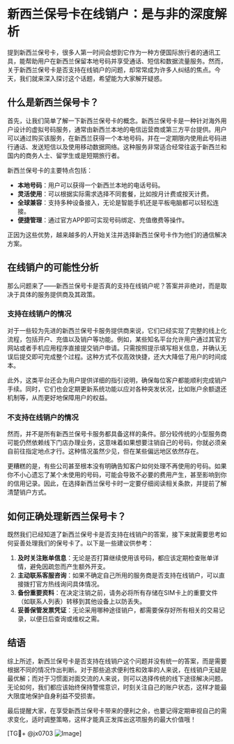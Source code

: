 # 新西兰保号卡在线销户：是与非的深度解析

提到新西兰保号卡，很多人第一时间会想到它作为一种方便国际旅行者的通讯工具，能帮助用户在新西兰保留本地号码并享受通话、短信和数据流量服务。然而，关于新西兰保号卡是否支持在线销户的问题，却常常成为许多人纠结的焦点。今天，我们就来深入探讨这个话题，希望能为大家解开疑惑。

## 什么是新西兰保号卡？

首先，让我们简单了解一下新西兰保号卡的概念。新西兰保号卡是一种针对海外用户设计的虚拟号码服务，通常由新西兰本地的电信运营商或第三方平台提供。用户可以通过购买该服务，在新西兰获得一个本地号码，并在一定期限内使用此号码进行通话、发送短信以及使用移动数据网络。这种服务非常适合经常往返于新西兰和国内的商务人士、留学生或是短期旅行者。

新西兰保号卡的主要特点包括：

- **本地号码**：用户可以获得一个新西兰本地的电话号码。
- **灵活使用**：可以根据实际需求选择不同套餐，比如按月计费或按天计费。
- **全球兼容**：支持多种设备接入，无论是智能手机还是平板电脑都可以轻松连接。
- **便捷管理**：通过官方APP即可实现号码绑定、充值缴费等操作。

正因为这些优势，越来越多的人开始关注并选择新西兰保号卡作为他们的通信解决方案。

## 在线销户的可能性分析

那么问题来了——新西兰保号卡是否真的支持在线销户呢？答案并非绝对，而是取决于具体的服务提供商及其政策。

### 支持在线销户的情况

对于一些较为先进的新西兰保号卡服务提供商来说，它们已经实现了完整的线上化流程，包括开户、充值以及销户等功能。例如，某些知名平台允许用户通过其官方网站或者手机应用程序直接提交销户申请。只需按照提示填写相关信息，并确认无误后提交即可完成整个过程。这种方式不仅高效快捷，还大大降低了用户的时间成本。

此外，这类平台还会为用户提供详细的指引说明，确保每位客户都能顺利完成销户手续。同时，它们也会定期更新系统功能以应对各种突发状况，比如账户余额退还机制等，从而更好地保障用户的权益。

### 不支持在线销户的情况

然而，并不是所有新西兰保号卡服务都具备这样的条件。部分较传统的小型服务商可能仍然依赖线下门店办理业务，这意味着如果想要注销自己的号码，你就必须亲自前往指定地点才行。这种情况虽然少见，但在某些偏远地区依然存在。

更糟糕的是，有些公司甚至根本没有明确告知客户如何处理不再使用的号码。如果你不小心遗忘了某个未使用的号码，可能会导致不必要的费用产生，甚至影响到你的信用记录。因此，在选择新西兰保号卡时一定要仔细阅读相关条款，并提前了解清楚销户方式。

## 如何正确处理新西兰保号卡？

既然我们已经知道了新西兰保号卡是否支持在线销户的答案，接下来就需要思考如何妥善处理我们的保号卡了。以下是一些建议供参考：

1. **及时关注账单信息**：无论是否打算继续使用该号码，都应该定期检查账单详情，避免因疏忽而产生额外开支。
2. **主动联系客服咨询**：如果不确定自己所用的服务商是否支持在线销户，可以直接拨打官方热线询问具体情况。
3. **备份重要资料**：在决定注销之前，请务必将所有存储在SIM卡上的重要文件（如联系人列表）转移到其他设备上以防丢失。
4. **妥善保管发票凭证**：无论采用哪种途径销户，都需要保存好所有相关的交易记录，以便日后查询或维权之需。

## 结语

综上所述，新西兰保号卡是否支持在线销户这个问题并没有统一的答案，而是需要根据不同的情况作出判断。对于那些追求便利性和效率的人来说，在线销户无疑是最优解；而对于习惯面对面交流的人来说，则可以选择传统的线下途径解决问题。无论如何，我们都应该始终保持警惕意识，时刻关注自己的账户状态，这样才能最大限度地保护自身利益不受损害。

最后提醒大家，在享受新西兰保号卡带来的便利之余，也要记得定期审视自己的需求变化，适时调整策略，这样才能真正发挥出这项服务的最大价值哦！

[TG💪+ @jx0703 ![Image](https://github.com/user-attachments/assets/dbca1d08-cadb-493c-b0ec-ad6f7a83f270)]
